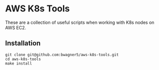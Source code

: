 # AWS K8s Tools

These are a collection of useful scripts when working with K8s nodes on AWS EC2. 

## Installation

```
git clone git@github.com:bwagner5/aws-k8s-tools.git
cd aws-k8s-tools
make install
```

